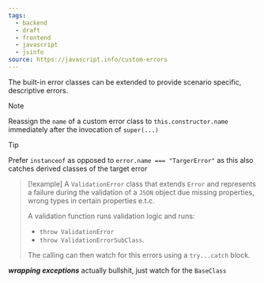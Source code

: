 ```yaml
---
tags:
  - backend
  - draft
  - frontend
  - javascript
  - jsinfo
source: https://javascript.info/custom-errors
---
```

The built-in error classes can be extended to provide scenario specific, descriptive errors.

> [!note]
> Reassign the `name` of a custom error class to `this.constructor.name` immediately after the invocation of `super(...)`

> [!tip]
> Prefer `instanceof`  as opposed to `error.name === "TargerError"` as this also catches derived classes of the target error

> [!example]
> A `ValidationError` class that extends `Error` and represents a failure during the validation of a `JSON` object due missing properties, wrong types in certain properties e.t.c.  
> 
> A validation function runs validation logic and runs:
> - `throw ValidationError` 
> - `throw ValidationErrorSubClass`.  
> 
> The calling can then watch for this errors using a `try...catch` block.

***wrapping exceptions*** 
actually bullshit, just watch for the `BaseClass`
